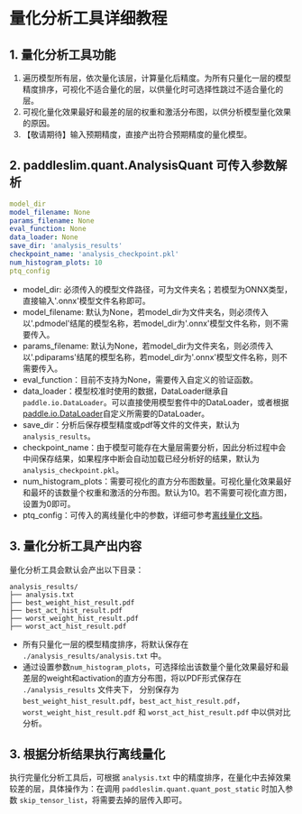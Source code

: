 # 量化分析工具详细教程

## 1. 量化分析工具功能
1. 遍历模型所有层，依次量化该层，计算量化后精度。为所有只量化一层的模型精度排序，可视化不适合量化的层，以供量化时可选择性跳过不适合量化的层。
2. 可视化量化效果最好和最差的层的权重和激活分布图，以供分析模型量化效果的原因。
3. 【敬请期待】输入预期精度，直接产出符合预期精度的量化模型。

## 2. paddleslim.quant.AnalysisQuant 可传入参数解析
```yaml
model_dir
model_filename: None
params_filename: None
eval_function: None
data_loader: None
save_dir: 'analysis_results'
checkpoint_name: 'analysis_checkpoint.pkl'
num_histogram_plots: 10
ptq_config
```
- model_dir: 必须传入的模型文件路径，可为文件夹名；若模型为ONNX类型，直接输入'.onnx'模型文件名称即可。
- model_filename: 默认为None，若model_dir为文件夹名，则必须传入以'.pdmodel'结尾的模型名称，若model_dir为'.onnx'模型文件名称，则不需要传入。
- params_filename: 默认为None，若model_dir为文件夹名，则必须传入以'.pdiparams'结尾的模型名称，若model_dir为'.onnx'模型文件名称，则不需要传入。
- eval_function：目前不支持为None，需要传入自定义的验证函数。
- data_loader：模型校准时使用的数据，DataLoader继承自`paddle.io.DataLoader`。可以直接使用模型套件中的DataLoader，或者根据[paddle.io.DataLoader](https://www.paddlepaddle.org.cn/documentation/docs/zh/api/paddle/io/DataLoader_cn.html#dataloader)自定义所需要的DataLoader。
- save_dir：分析后保存模型精度或pdf等文件的文件夹，默认为`analysis_results`。
- checkpoint_name：由于模型可能存在大量层需要分析，因此分析过程中会中间保存结果，如果程序中断会自动加载已经分析好的结果，默认为`analysis_checkpoint.pkl`。
- num_histogram_plots：需要可视化的直方分布图数量。可视化量化效果最好和最坏的该数量个权重和激活的分布图。默认为10。若不需要可视化直方图，设置为0即可。
- ptq_config：可传入的离线量化中的参数，详细可参考[离线量化文档](https://github.com/PaddlePaddle/PaddleSlim/tree/develop/demo/quant/quant_post)。




##  3. 量化分析工具产出内容

量化分析工具会默认会产出以下目录：
```
analysis_results/
├── analysis.txt
├── best_weight_hist_result.pdf
├── best_act_hist_result.pdf
├── worst_weight_hist_result.pdf
├── worst_act_hist_result.pdf
```
- 所有只量化一层的模型精度排序，将默认保存在 `./analysis_results/analysis.txt` 中。
- 通过设置参数`num_histogram_plots`，可选择绘出该数量个量化效果最好和最差层的weight和activation的直方分布图，将以PDF形式保存在 `./analysis_results` 文件夹下， 分别保存为 `best_weight_hist_result.pdf`，`best_act_hist_result.pdf`，`worst_weight_hist_result.pdf` 和 `worst_act_hist_result.pdf` 中以供对比分析。


##  3. 根据分析结果执行离线量化
执行完量化分析工具后，可根据 `analysis.txt` 中的精度排序，在量化中去掉效果较差的层，具体操作为：在调用 `paddleslim.quant.quant_post_static` 时加入参数 `skip_tensor_list`，将需要去掉的层传入即可。
